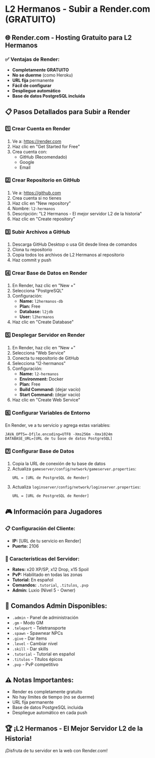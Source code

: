 # L2 Hermanos - Subir a Render.com (GRATUITO)

## 🌐 Render.com - Hosting Gratuito para L2 Hermanos

### ✅ Ventajas de Render:
- **Completamente GRATUITO**
- **No se duerme** (como Heroku)
- **URL fija** permanente
- **Fácil de configurar**
- **Despliegue automático**
- **Base de datos PostgreSQL incluida**

## 📋 Pasos Detallados para Subir a Render

### 1️⃣ Crear Cuenta en Render
1. Ve a: https://render.com
2. Haz clic en "Get Started for Free"
3. Crea cuenta con:
   - GitHub (Recomendado)
   - Google
   - Email

### 2️⃣ Crear Repositorio en GitHub
1. Ve a: https://github.com
2. Crea cuenta si no tienes
3. Haz clic en "New repository"
4. Nombre: `l2-hermanos`
5. Descripción: "L2 Hermanos - El mejor servidor L2 de la historia"
6. Haz clic en "Create repository"

### 3️⃣ Subir Archivos a GitHub
1. Descarga GitHub Desktop o usa Git desde línea de comandos
2. Clona tu repositorio
3. Copia todos los archivos de L2 Hermanos al repositorio
4. Haz commit y push

### 4️⃣ Crear Base de Datos en Render
1. En Render, haz clic en "New +"
2. Selecciona "PostgreSQL"
3. Configuración:
   - **Name:** `l2hermanos-db`
   - **Plan:** Free
   - **Database:** `l2jdb`
   - **User:** `l2hermanos`
4. Haz clic en "Create Database"

### 5️⃣ Desplegar Servidor en Render
1. En Render, haz clic en "New +"
2. Selecciona "Web Service"
3. Conecta tu repositorio de GitHub
4. Selecciona "l2-hermanos"
5. Configuración:
   - **Name:** `l2-hermanos`
   - **Environment:** Docker
   - **Plan:** Free
   - **Build Command:** (dejar vacío)
   - **Start Command:** (dejar vacío)
6. Haz clic en "Create Web Service"

### 6️⃣ Configurar Variables de Entorno
En Render, ve a tu servicio y agrega estas variables:

```
JAVA_OPTS=-Dfile.encoding=UTF8 -Xms256m -Xmx1024m
DATABASE_URL=[URL de tu base de datos PostgreSQL]
```

### 7️⃣ Configurar Base de Datos
1. Copia la URL de conexión de tu base de datos
2. Actualiza `gameserver/config/network/gameserver.properties`:
   ```
   URL = [URL de PostgreSQL de Render]
   ```
3. Actualiza `loginserver/config/network/loginserver.properties`:
   ```
   URL = [URL de PostgreSQL de Render]
   ```

## 🎮 Información para Jugadores

### 📋 Configuración del Cliente:
- **IP:** [URL de tu servicio en Render]
- **Puerto:** 2106

### 🌟 Características del Servidor:
- **Rates:** x20 XP/SP, x12 Drop, x15 Spoil
- **PvP:** Habilitado en todas las zonas
- **Tutorial:** En español
- **Comandos:** `.tutorial`, `.titulos`, `.pvp`
- **Admin:** Luxio (Nivel 5 - Owner)

## 🚀 Comandos Admin Disponibles:
- `.admin` - Panel de administración
- `.gm` - Modo GM
- `.teleport` - Teletransporte
- `.spawn` - Spawnear NPCs
- `.give` - Dar items
- `.level` - Cambiar nivel
- `.skill` - Dar skills
- `.tutorial` - Tutorial en español
- `.titulos` - Títulos épicos
- `.pvp` - PvP competitivo

## ⚠️ Notas Importantes:
- Render es completamente gratuito
- No hay límites de tiempo (no se duerme)
- URL fija permanente
- Base de datos PostgreSQL incluida
- Despliegue automático en cada push

## 🏆 ¡L2 Hermanos - El Mejor Servidor L2 de la Historia!

¡Disfruta de tu servidor en la web con Render.com!

